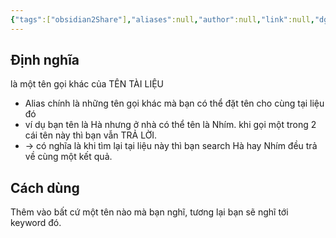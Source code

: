```yaml
---
{"tags":["obsidian2Share"],"aliases":null,"author":null,"link":null,"dg-publish":true,"permalink":"/hoi-dap/alias-la-gi/","dgPassFrontmatter":true,"noteIcon":"1"}
---
```


## Định nghĩa
là một tên gọi khác của TÊN TÀI LIỆU

- Alias chính là những tên gọi khác mà bạn có thể đặt tên cho cùng tại liệu đó
- ví dụ bạn tên là Hà nhưng ở nhà có thể tên là Nhím. khi gọi một trong 2 cái tên này thì bạn vẫn TRẢ LỜI.
- -> có nghĩa là khi tìm lại tại liệu này thì bạn search Hà hay Nhím đều trả về cùng một kết quả.
## Cách dùng

Thêm vào bất cứ một tên nào mà bạn nghĩ, tương lại bạn sẽ nghĩ tới keyword đó.

